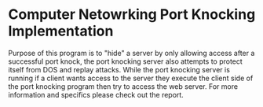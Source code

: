 # Computer Netowrking Port Knocking Implementation

Purpose of this program is to "hide" a server by only allowing access after a successful port knock, the port knocking
server also attempts to protect itself from DOS and replay attacks. While the port knocking server is running if a client wants 
access to the server they execute the client side of the port knocking program then try to access the web server. 
For more information and specifics please check out the report.
